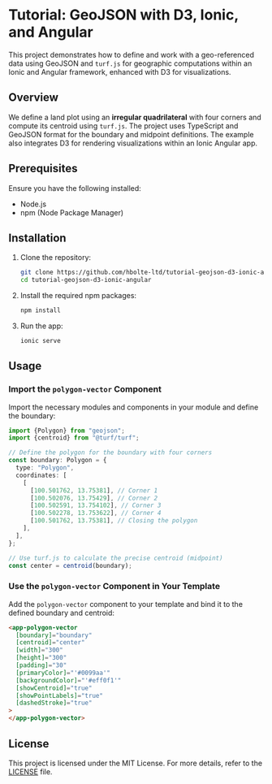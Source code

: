 # Tutorial: GeoJSON with D3, Ionic, and Angular

This project demonstrates how to define and work with a geo-referenced data using GeoJSON and `turf.js` for geographic
computations within an Ionic and Angular framework, enhanced with D3 for visualizations.

## Overview

We define a land plot using an **irregular quadrilateral** with four corners and compute its centroid using `turf.js`.
The project uses TypeScript and GeoJSON format for the boundary and midpoint definitions. The example also integrates
D3 for rendering visualizations within an Ionic Angular app.

## Prerequisites

Ensure you have the following installed:

- Node.js
- npm (Node Package Manager)

## Installation

1. Clone the repository:

   ```sh
   git clone https://github.com/hbolte-ltd/tutorial-geojson-d3-ionic-angular.git
   cd tutorial-geojson-d3-ionic-angular
   ```

2. Install the required npm packages:

   ```sh
   npm install
   ```

3. Run the app:
   ```sh
   ionic serve
   ```

## Usage

### Import the `polygon-vector` Component

Import the necessary modules and components in your module and define the boundary:

```typescript
import {Polygon} from "geojson";
import {centroid} from "@turf/turf";

// Define the polygon for the boundary with four corners
const boundary: Polygon = {
  type: "Polygon",
  coordinates: [
    [
      [100.501762, 13.75381], // Corner 1
      [100.502076, 13.75429], // Corner 2
      [100.502591, 13.754102], // Corner 3
      [100.502278, 13.753622], // Corner 4
      [100.501762, 13.75381], // Closing the polygon
    ],
  ],
};

// Use turf.js to calculate the precise centroid (midpoint)
const center = centroid(boundary);
```

### Use the `polygon-vector` Component in Your Template

Add the `polygon-vector` component to your template and bind it to the defined boundary and centroid:

```html
<app-polygon-vector
  [boundary]="boundary"
  [centroid]="center"
  [width]="300"
  [height]="300"
  [padding]="30"
  [primaryColor]="'#0099aa'"
  [backgroundColor]="'#eff0f1'"
  [showCentroid]="true"
  [showPointLabels]="true"
  [dashedStroke]="true"
>
</app-polygon-vector>
```

## License

This project is licensed under the MIT License. For more details, refer to the [LICENSE](./LICENSE) file.
